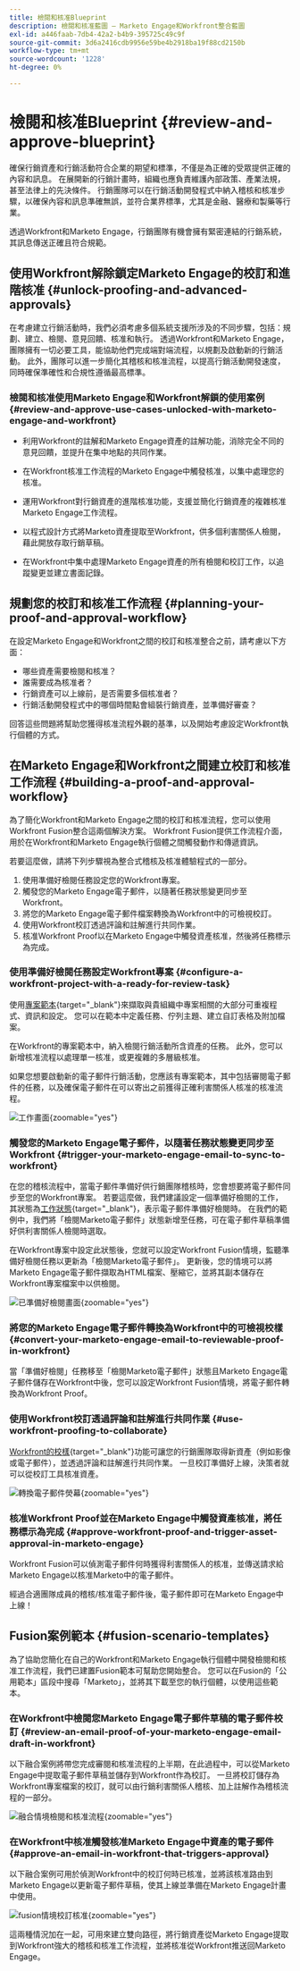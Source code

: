 ```yaml
---
title: 檢閱和核准Blueprint
description: 檢閱和核准藍圖 — Marketo Engage和Workfront整合藍圖
exl-id: a446faab-7db4-42a2-b4b9-395725c49c9f
source-git-commit: 3d6a2416cdb9956e59be4b2918ba19f88cd2150b
workflow-type: tm+mt
source-wordcount: '1228'
ht-degree: 0%

---
```


# 檢閱和核准Blueprint {#review-and-approve-blueprint}

確保行銷資產和行銷活動符合企業的期望和標準，不僅是為正確的受眾提供正確的內容和訊息。 在展開新的行銷計畫時，組織也應負責維護內部政策、產業法規，甚至法律上的先決條件。 行銷團隊可以在行銷活動開發程式中納入稽核和核准步驟，以確保內容和訊息準確無誤，並符合業界標準，尤其是金融、醫療和製藥等行業。

透過Workfront和Marketo Engage，行銷團隊有機會擁有緊密連結的行銷系統，其訊息傳送正確且符合規範。

## 使用Workfront解除鎖定Marketo Engage的校訂和進階核准 {#unlock-proofing-and-advanced-approvals}

在考慮建立行銷活動時，我們必須考慮多個系統支援所涉及的不同步驟，包括：規劃、建立、檢閱、意見回饋、核准和執行。 透過Workfront和Marketo Engage，團隊擁有一切必要工具，能協助他們完成端對端流程，以規劃及啟動新的行銷活動。 此外，團隊可以進一步簡化其稽核和核准流程，以提高行銷活動開發速度，同時確保準確性和合規性遵循最高標準。

### 檢閱和核准使用Marketo Engage和Workfront解鎖的使用案例 {#review-and-approve-use-cases-unlocked-with-marketo-engage-and-workfront}

* 利用Workfront的註解和Marketo Engage資產的註解功能，消除完全不同的意見回饋，並提升在集中地點的共同作業。

* 在Workfront核准工作流程的Marketo Engage中觸發核准，以集中處理您的核准。

* 運用Workfront對行銷資產的進階核准功能，支援並簡化行銷資產的複雜核准Marketo Engage工作流程。

* 以程式設計方式將Marketo資產提取至Workfront，供多個利害關係人檢閱，藉此開放存取行銷草稿。

* 在Workfront中集中處理Marketo Engage資產的所有檢閱和校訂工作，以追蹤變更並建立書面記錄。

## 規劃您的校訂和核准工作流程 {#planning-your-proof-and-approval-workflow}

在設定Marketo Engage和Workfront之間的校訂和核准整合之前，請考慮以下方面：

* 哪些資產需要檢閱和核准？
* 誰需要成為核准者？
* 行銷資產可以上線前，是否需要多個核准者？
* 行銷活動開發程式中的哪個時間點會組裝行銷資產，並準備好審查？

回答這些問題將幫助您獲得核准流程外觀的基準，以及開始考慮設定Workfront執行個體的方式。

## 在Marketo Engage和Workfront之間建立校訂和核准工作流程 {#building-a-proof-and-approval-workflow}

為了簡化Workfront和Marketo Engage之間的校訂和核准流程，您可以使用Workfront Fusion整合這兩個解決方案。 Workfront Fusion提供工作流程介面，用於在Workfront和Marketo Engage執行個體之間觸發動作和傳遞資訊。

若要這麼做，請將下列步驟視為整合式稽核及核准體驗程式的一部分。

1. 使用準備好檢閱任務設定您的Workfront專案。
1. 觸發您的Marketo Engage電子郵件，以隨著任務狀態變更同步至Workfront。
1. 將您的Marketo Engage電子郵件檔案轉換為Workfront中的可檢視校訂。
1. 使用Workfront校訂透過評論和註解進行共同作業。
1. 核准Workfront Proof以在Marketo Engage中觸發資產核准，然後將任務標示為完成。

### 使用準備好檢閱任務設定Workfront專案 {#configure-a-workfront-project-with-a-ready-for-review-task}

使用[專案範本](https://experienceleague.adobe.com/docs/workfront/using/manage-work/projects/create-and-manage-project-templates/project-template-overview.html?lang=zh-Hant){target="_blank"}來擷取與貴組織中專案相關的大部分可重複程式、資訊和設定。 您可以在範本中定義任務、佇列主題、建立自訂表格及附加檔案。

在Workfront的專案範本中，納入檢閱行銷活動所含資產的任務。 此外，您可以新增核准流程以處理單一核准，或更複雜的多層級核准。

如果您想要啟動新的電子郵件行銷活動，您應該有專案範本，其中包括審閱電子郵件的任務，以及確保電子郵件在可以寄出之前獲得正確利害關係人核准的核准流程。

![工作畫面](assets/review-and-approve-blueprint-1.png){zoomable="yes"}

### 觸發您的Marketo Engage電子郵件，以隨著任務狀態變更同步至Workfront {#trigger-your-marketo-engage-email-to-sync-to-workfront}

在您的稽核流程中，當電子郵件準備好供行銷團隊稽核時，您會想要將電子郵件同步至您的Workfront專案。 若要這麼做，我們建議設定一個準備好檢閱的工作，其狀態為[工作狀態](https://experienceleague.adobe.com/docs/workfront/using/manage-work/projects/update-work-on-a-project/update-task-status.html?lang=zh-Hant){target="_blank"}，表示電子郵件準備好檢閱時。 在我們的範例中，我們將「檢閱Marketo電子郵件」狀態新增至任務，可在電子郵件草稿準備好供利害關係人檢閱時選取。

在Workfront專案中設定此狀態後，您就可以設定Workfront Fusion情境，監聽準備好檢閱任務以更新為「檢閱Marketo電子郵件」。 更新後，您的情境可以將Marketo Engage電子郵件擷取為HTML檔案、壓縮它，並將其副本儲存在Workfront專案檔案中以供檢閱。

![已準備好檢閱畫面](assets/review-and-approve-blueprint-2.png){zoomable="yes"}

### 將您的Marketo Engage電子郵件轉換為Workfront中的可檢視校樣 {#convert-your-marketo-engage-email-to-reviewable-proof-in-workfront}

當「準備好檢閱」任務移至「檢閱Marketo電子郵件」狀態且Marketo Engage電子郵件儲存在Workfront中後，您可以設定Workfront Fusion情境，將電子郵件轉換為Workfront Proof。

### 使用Workfront校訂透過評論和註解進行共同作業 {#use-workfront-proofing-to-collaborate}

[Workfront的校樣](https://experienceleague.adobe.com/docs/workfront/using/review-and-approve-work/proofing/proofing-overview/proofing-basics.html?lang=zh-Hant){target="_blank"}功能可讓您的行銷團隊取得新資產（例如影像或電子郵件），並透過評論和註解進行共同作業。 一旦校訂準備好上線，決策者就可以從校訂工具核准資產。

![轉換電子郵件熒幕](assets/review-and-approve-blueprint-3.png){zoomable="yes"}

### 核准Workfront Proof並在Marketo Engage中觸發資產核准，將任務標示為完成 {#approve-workfront-proof-and-trigger-asset-approval-in-marketo-engage}

Workfront Fusion可以偵測電子郵件何時獲得利害關係人的核准，並傳送請求給Marketo Engage以核准Marketo中的電子郵件。

經過合適團隊成員的稽核/核准電子郵件後，電子郵件即可在Marketo Engage中上線！

## Fusion案例範本 {#fusion-scenario-templates}

為了協助您簡化在自己的Workfront和Marketo Engage執行個體中開發檢閱和核准工作流程，我們已建置Fusion範本可幫助您開始整合。 您可以在Fusion的「公用範本」區段中搜尋「Marketo」，並將其下載至您的執行個體，以使用這些範本。

### 在Workfront中檢閱您Marketo Engage電子郵件草稿的電子郵件校訂 {#review-an-email-proof-of-your-marketo-engage-email-draft-in-workfront}

以下融合案例將帶您完成審閱和核准流程的上半期，在此過程中，可以從Marketo Engage中提取電子郵件草稿並儲存到Workfront作為校訂。 一旦將校訂儲存為Workfront專案檔案的校訂，就可以由行銷利害關係人稽核、加上註解作為稽核流程的一部分。

![融合情境檢閱和核准流程](assets/review-and-approve-blueprint-4.png){zoomable="yes"}

### 在Workfront中核准觸發核准Marketo Engage中資產的電子郵件 {#approve-an-email-in-workfront-that-triggers-approval}

以下融合案例可用於偵測Workfront中的校訂何時已核准，並將該核准路由到Marketo Engage以更新電子郵件草稿，使其上線並準備在Marketo Engage計畫中使用。

![fusion情境校訂核准](assets/review-and-approve-blueprint-5.png){zoomable="yes"}

這兩種情況加在一起，可用來建立雙向路徑，將行銷資產從Marketo Engage提取到Workfront強大的稽核和核准工作流程，並將核准從Workfront推送回Marketo Engage。
